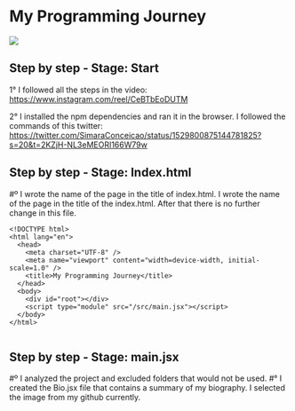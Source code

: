 # My Programming Journey

<img src="https://media1.giphy.com/media/1qiybA9UIc1NQ77yTe/giphy.gif?cid=ecf05e470fswu2mgx7yvx19ntn4eeo1ea456k1248hmc6c10&rid=giphy.gif&ct=g" />

## Step by step - Stage: Start

1° I followed all the steps in the video: https://www.instagram.com/reel/CeBTbEoDUTM

2° I installed the npm dependencies and ran it in the browser. I followed the commands of this twitter: https://twitter.com/SimaraConceicao/status/1529800875144781825?s=20&t=2KZjH-NL3eMEORI166W79w

## Step by step - Stage: Index.html
#º I wrote the name of the page in the title of index.html. I wrote the name of the page in the title of the index.html. After that there is no further change in this file.

```
<!DOCTYPE html>
<html lang="en">
  <head>
    <meta charset="UTF-8" />
    <meta name="viewport" content="width=device-width, initial-scale=1.0" />
    <title>My Programming Journey</title>
  </head>
  <body>
    <div id="root"></div>
    <script type="module" src="/src/main.jsx"></script>
  </body>
</html>


```

## Step by step - Stage: main.jsx


#º I analyzed the project and excluded folders that would not be used.
#° I created the Bio.jsx file that contains a summary of my biography. I selected the image from my github currently.

